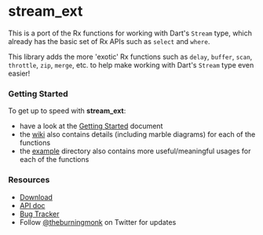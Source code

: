 stream_ext
========

This is a port of the Rx functions for working with Dart's `Stream` type, which already has the basic set of Rx APIs such as `select` and `where`.

This library adds the more 'exotic' Rx functions such as `delay`, `buffer`, `scan`, `throttle`, `zip`, `merge`, etc. to help make working with Dart's `Stream` type even easier!

### Getting Started

To get up to speed with **stream_ext**:

* have a look at the [Getting Started](https://github.com/theburningmonk/stream_ext/blob/master/doc/getting_started.md) document
* the [wiki](https://github.com/theburningmonk/stream_ext/wiki) also contains details (including marble diagrams) for each of the functions
* the [example](https://github.com/theburningmonk/stream_ext/tree/master/example) directory also contains more useful/meaningful usages for each of the functions

### Resources

- [Download](https://pub.dartlang.org/packages/stream_ext)
- [API doc](http://www.dartdocs.org/documentation/stream_ext/0.4.0/index.html)
- [Bug Tracker](https://github.com/theburningmonk/stream_ext/issues)
- Follow [@theburningmonk](https://twitter.com/theburningmonk) on Twitter for updates

